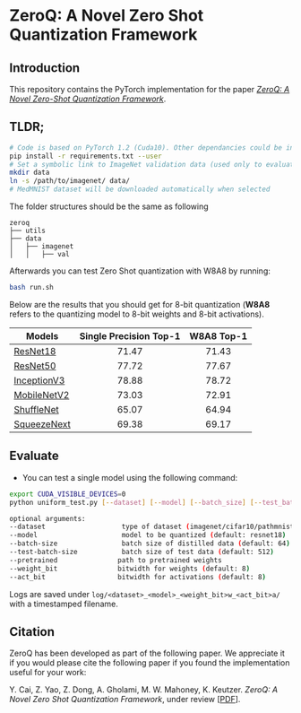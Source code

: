 # ZeroQ: A Novel Zero Shot Quantization Framework



## Introduction

This repository contains the PyTorch implementation for the paper [*ZeroQ: A Novel Zero-Shot Quantization Framework*](https://arxiv.org/abs/2001.00281).

## TLDR;

```bash
# Code is based on PyTorch 1.2 (Cuda10). Other dependancies could be installed as follows: 
pip install -r requirements.txt --user
# Set a symbolic link to ImageNet validation data (used only to evaluate model) 
mkdir data
ln -s /path/to/imagenet/ data/
# MedMNIST dataset will be downloaded automatically when selected
```

The folder structures should be the same as following
```
zeroq
├── utils
├── data
│   ├── imagenet
│   │   ├── val
```
Afterwards you can test Zero Shot quantization with W8A8 by running:

```bash
bash run.sh
```

Below are the results that you should get for 8-bit quantization (**W8A8** refers to the quantizing model to 8-bit weights and 8-bit activations).


| Models                                          | Single Precision Top-1 | W8A8 Top-1 |
| ----------------------------------------------- | :--------------------: | :--------: |
| [ResNet18](https://arxiv.org/abs/1512.03385)    |          71.47         |   71.43    |
| [ResNet50](https://arxiv.org/abs/1512.03385)    |          77.72         |   77.67    |
| [InceptionV3](https://arxiv.org/abs/1512.00567) |          78.88         |   78.72    |
| [MobileNetV2](https://arxiv.org/abs/1801.04381) |          73.03         |   72.91    |
| [ShuffleNet](https://arxiv.org/abs/1707.01083)  |          65.07         |   64.94    |
| [SqueezeNext](https://arxiv.org/abs/1803.10615) |          69.38         |   69.17    |

## Evaluate

- You can test a single model using the following command:

```bash
export CUDA_VISIBLE_DEVICES=0
python uniform_test.py [--dataset] [--model] [--batch_size] [--test_batch_size]

optional arguments:
--dataset                   type of dataset (imagenet/cifar10/pathmnist/dermamnist/octmnist/pneumoniamnist/retinamnist/breastmnist/bloodmnist/tissuemnist/organamnist/organcmnist/organsmnist, default: imagenet)
--model                     model to be quantized (default: resnet18)
--batch-size                batch size of distilled data (default: 64)
--test-batch-size           batch size of test data (default: 512)
--pretrained               path to pretrained weights
--weight_bit               bitwidth for weights (default: 8)
--act_bit                  bitwidth for activations (default: 8)
```

Logs are saved under `log/<dataset>_<model>_<weight_bit>w_<act_bit>a/` with a
timestamped filename.




## Citation
ZeroQ has been developed as part of the following paper. We appreciate it if you would please cite the following paper if you found the implementation useful for your work:

Y. Cai, Z. Yao, Z. Dong, A. Gholami, M. W. Mahoney, K. Keutzer. *ZeroQ: A Novel Zero Shot Quantization Framework*, under review [[PDF](https://arxiv.org/pdf/2001.00281.pdf)].

